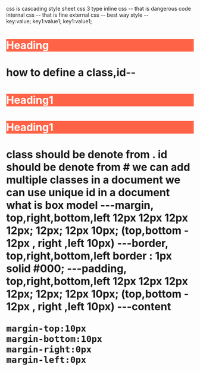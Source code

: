 css is cascading style sheet
css 3 type
inline css -- that is dangerous code
internal css -- that is fine
external css -- best way
style --  
 key:value;
key1:value1;
key1:value1;

<h1 style='background-color:tomato;color:white'>Heading<h1>

<head>
    <style>
        .heading-1{
            background-color:tomato;
            color:white
        }
        #heading-1{
            background-color:tomato;
            color:white
        }
    </style>
</head>

how to define a class,id--

<h1 class="heading-1">Heading1<h1>
<h1 id="heading-1">Heading1<h1>
class should be denote from .
id should be denote from #
we can add multiple classes in a document
we can use unique id in a document

<head>
    <link>
</head>
what is box model
    ---margin, top,right,bottom,left
        12px 12px 12px 12px;
        12px;
        12px 10px; (top,bottom - 12px , right ,left 10px)
    ---border, top,right,bottom,left
        border : 1px solid #000;
    ---padding, top,right,bottom,left
        12px 12px 12px 12px;
        12px;
        12px 10px; (top,bottom - 12px , right ,left 10px)
    ---content

    margin-top:10px
    margin-bottom:10px
    margin-right:0px
    margin-left:0px
